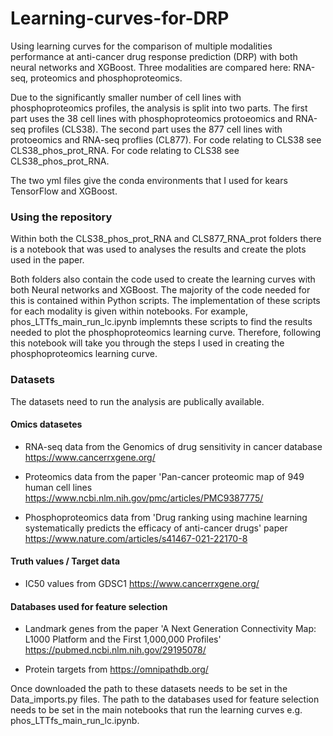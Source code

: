 # Learning-curves-for-DRP

Using learning curves for the comparison of multiple modalities performance at anti-cancer drug response prediction (DRP) with both neural networks and XGBoost.
Three modalities are compared here: RNA-seq, proteomics and phosphoproteomics.

Due to the significantly smaller number of cell lines with phosphoproteomics profiles, the analysis is split into two parts. The first part uses the 38 cell lines with phosphoproteomics protoeomics and RNA-seq profiles (CLS38). The second part uses the 877 cell lines with  protoeomics and RNA-seq proflies (CL877). For code relating to CLS38 see CLS38_phos_prot_RNA. For code relating to CLS38 see CLS38_phos_prot_RNA. 

The two yml files give the conda environments that I used for kears TensorFlow and XGBoost. 


### Using the repository 
Within both the CLS38_phos_prot_RNA and CLS877_RNA_prot folders there is a notebook that was used to analyses the results and create the plots used in the paper. 

Both folders also contain the code used to create the learning curves with both Neural networks and XGBoost. The majority of the code needed for this is contained within Python scripts. The implementation of these scripts for each modality is given within notebooks. For example, phos_LTTfs_main_run_lc.ipynb implemnts these scripts to find the results needed to plot the phosphoproteomics learning curve. Therefore, following this notebook will take you through the steps I used in creating the phosphoproteomics learning curve. 


### Datasets
The datasets need to run the analysis are publically available. 

#### Omics datasetes

* RNA-seq data from the Genomics of drug sensitivity in cancer database https://www.cancerrxgene.org/

* Proteomics data from the paper 'Pan-cancer proteomic map of 949 human cell lines https://www.ncbi.nlm.nih.gov/pmc/articles/PMC9387775/

* Phosphoproteomics data from 'Drug ranking using machine learning systematically predicts the efficacy of anti-cancer drugs' paper https://www.nature.com/articles/s41467-021-22170-8

#### Truth values / Target data

* IC50 values from GDSC1 https://www.cancerrxgene.org/

#### Databases used for feature selection 

* Landmark genes from  the paper 'A Next Generation Connectivity Map: L1000 Platform and the First 1,000,000 Profiles' https://pubmed.ncbi.nlm.nih.gov/29195078/

* Protein targets from https://omnipathdb.org/

Once downloaded the path to these datasets needs to be set in the Data_imports.py files. The path to the databases used for feature selection needs to be set in the main notebooks that run the learning curves e.g. phos_LTTfs_main_run_lc.ipynb. 
